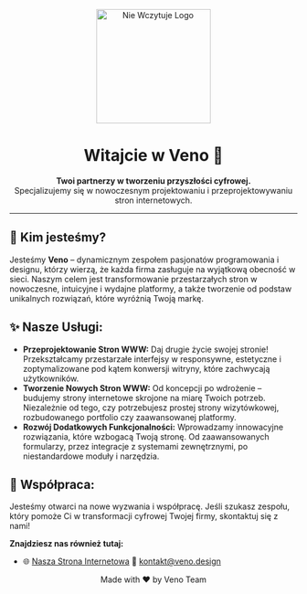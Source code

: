 <p align="center">
  <a href="https://github.com/YourVenoOrganization](https://github.com/veno-design">
    <img src="https://cdn.discordapp.com/attachments/1393311228998189188/1393311249131114667/logo.png?ex=688e6538&is=688d13b8&hm=7321acdb9a0bd3343bf03a416beae0968b05dda236f9a149d1e9840b2de33a76&" alt="Nie Wczytuje Logo" width="200"/>
  </a>
</p>

<h1 align="center">Witajcie w Veno 👋</h1>

<p align="center">
  <b>Twoi partnerzy w tworzeniu przyszłości cyfrowej.</b>
  <br>
  Specjalizujemy się w nowoczesnym projektowaniu i przeprojektowywaniu stron internetowych.
</p>

---

## 🚀 Kim jesteśmy?

Jesteśmy **Veno** – dynamicznym zespołem pasjonatów programowania i designu, którzy wierzą, że każda firma zasługuje na wyjątkową obecność w sieci. Naszym celem jest transformowanie przestarzałych stron w nowoczesne, intuicyjne i wydajne platformy, a także tworzenie od podstaw unikalnych rozwiązań, które wyróżnią Twoją markę.

## ✨ Nasze Usługi:

* **Przeprojektowanie Stron WWW:** Daj drugie życie swojej stronie! Przekształcamy przestarzałe interfejsy w responsywne, estetyczne i zoptymalizowane pod kątem konwersji witryny, które zachwycają użytkowników.
* **Tworzenie Nowych Stron WWW:** Od koncepcji po wdrożenie – budujemy strony internetowe skrojone na miarę Twoich potrzeb. Niezależnie od tego, czy potrzebujesz prostej strony wizytówkowej, rozbudowanego portfolio czy zaawansowanej platformy.
* **Rozwój Dodatkowych Funkcjonalności:** Wprowadzamy innowacyjne rozwiązania, które wzbogacą Twoją stronę. Od zaawansowanych formularzy, przez integracje z systemami zewnętrznymi, po niestandardowe moduły i narzędzia.


## 🤝 Współpraca:

Jesteśmy otwarci na nowe wyzwania i współpracę. Jeśli szukasz zespołu, który pomoże Ci w transformacji cyfrowej Twojej firmy, skontaktuj się z nami!

**Znajdziesz nas również tutaj:**
* 🌐 [Nasza Strona Internetowa](https://veno.design/)  📧 [kontakt@veno.design](mailto:kontakt@veno.design)  

<p align="center">
  Made with ❤️ by Veno Team
</p>
